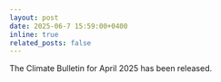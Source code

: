 ```yaml
---
layout: post
date: 2025-06-7 15:59:00+0400
inline: true
related_posts: false
---
```


The  Climate Bulletin for April 2025 has been released.
